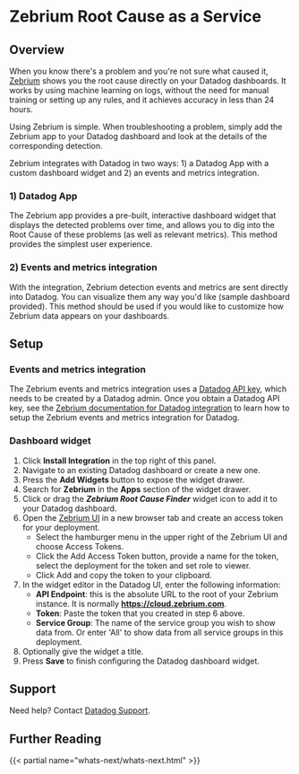 # Zebrium Root Cause as a Service
 
## Overview
 
When you know there's a problem and you're not sure what caused it, [Zebrium][1] shows you the root cause directly on your Datadog dashboards. It works by using machine learning on logs, without the need for manual training or setting up any rules, and it achieves accuracy in less than 24 hours. 

Using Zebrium is simple. When troubleshooting a problem, simply add the Zebrium app to your Datadog dashboard and look at the details of the corresponding detection.

Zebrium integrates with Datadog in two ways: 1) a Datadog App with a custom dashboard widget and 2) an events and metrics integration.

### 1) Datadog App

The Zebrium app provides a pre-built, interactive dashboard widget that displays the detected problems over time, and allows you to dig into the Root Cause of these problems (as well as relevant metrics). This method provides the simplest user experience.
 
### 2) Events and metrics integration

With the integration, Zebrium detection events and metrics are sent directly into Datadog. You can visualize them any way you'd like (sample dashboard provided). This method should be used if you would like to customize how Zebrium data appears on your dashboards.

## Setup
 
### Events and metrics integration

The Zebrium events and metrics integration uses a [Datadog API key][2], which needs to be created by a Datadog admin. Once you obtain a Datadog API key, see the [Zebrium documentation for Datadog integration][3] to learn how to setup the Zebrium events and metrics integration for Datadog.

### Dashboard widget

1. Click **Install Integration** in the top right of this panel.
2. Navigate to an existing Datadog dashboard or create a new one.
3. Press the **Add Widgets** button to expose the widget drawer.
4. Search for **Zebrium** in the **Apps** section of the widget drawer.
5. Click or drag the ***Zebrium Root Cause Finder*** widget icon to add it to your Datadog dashboard.
6. Open the [Zebrium UI][5] in a new browser tab and  create an access token for your deployment. 
   - Select the hamburger menu in the upper right of the Zebrium UI and choose Access Tokens. 
   - Click the Add Access Token button, provide a name for the token, select the deployment for the token and set role to viewer. 
   - Click Add and copy the token to your clipboard. 
7. In the widget editor in the Datadog UI, enter the following information:
   - **API Endpoint**: this is the absolute URL to the root of your Zebrium instance. It is normally **https://cloud.zebrium.com**.
   - **Token**: Paste the token that you created in step 6 above.
   - **Service Group**: The name of the service group you wish to show data from. Or enter 'All' to show data from all service groups in this deployment. 
9. Optionally give the widget a title.
10. Press **Save** to finish configuring the Datadog dashboard widget.
 
## Support
 
Need help? Contact [Datadog Support][4].

## Further Reading

{{< partial name="whats-next/whats-next.html" >}}

[1]: https://www.zebrium.com
[2]: https://app.datadoghq.com/organization-settings/api-keys
[3]: https://docs.zebrium.com/docs/monitoring/datadog_autodetect/
[4]: http://docs.datadoghq.com/help
[5]: https://cloud.zebrium.com
[6]: https://www.datadoghq.com/blog/find-the-root-cause-faster-with-zebrium/

